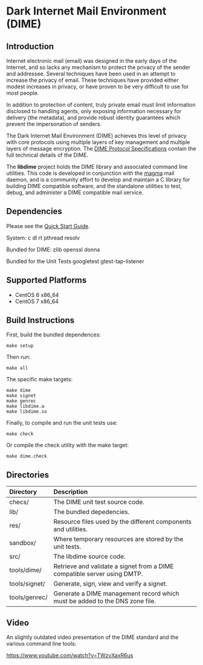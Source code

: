 # Dark Internet Mail Environment (DIME)

## Introduction

Internet electronic mail (email) was designed in the early days of the Internet, and so
lacks any mechanism to protect the privacy of the sender and addressee. Several techniques
have been used in an attempt to increase the privacy of email. These techniques have provided
either modest increases in privacy, or have proven to be very difficult to use for most people.

In addition to protection of content, truly private email must limit information disclosed to 
handling agents, only exposing information necessary for delivery (the metadata), and provide robust
identity guarantees which prevent the impersonation of senders. 

The Dark Internet Mail Environment (DIME) achieves this level of privacy with core protocols
using multiple layers of key management and multiple layers of message encryption. The 
[DIME Protocol Specifications](https://darkmail.info/spec) contain the full technical details of 
the DIME.

The **libdime** project holds the DIME library and associated command line utilities. This code is 
developed in conjunction with the [magma](https://github.com/lavabit/magma) mail daemon, and is 
a community effort to develop and maintain a C library for building DIME compatible software, and
the standalone utilities to test, debug, and administer a DIME compatible mail service.

## Dependencies

Please see the [Quick Start Guide](docs/quickstart.md).

System:
c dl rt pthread resolv 

Bundled for DIME:
zlib openssl donna

Bundled for the Unit Tests
googletest gtest-tap-listener

## Supported Platforms

* CentOS 6 x86_64
* CentOS 7 x86_64

## Build Instructions

First, build the bundled dependences:

    make setup

Then run:

    make all

The specific make targets:

    make dime
    make signet
    make genrec
    make libdime.a
    make libdime.so

Finally, to compile and run the unit tests use:

	make check
	
Or compile the check utility with the make target:

	make dime.check
	

## Directories

Directory | Description
:--- | :---
checs/ | The DIME unit test source code.
lib/ | The bundled depedencies. 
res/ | Resource files used by the different components and utilities.
sandbox/ | Where temporary resources are stored by the unit tests.
src/ | The libdime source code.
tools/dime/ | Retrieve and validate a signet from a DIME compatible server using DMTP.
tools/signet/ | Generate, sign, view and verify a signet.
tools/genrec/ | Generate a DIME management record which must be added to the DNS zone file.

## Video

An slightly outdated video presentation of the DIME standard and the various command line tools:

https://www.youtube.com/watch?v=TWzvXaxR6us

